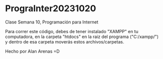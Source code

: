 # PrograInter20231020
Clase Semana 10, Programación para Internet

Para correr este código, debes de tener instalado "XAMPP" en tu computadora,
en la carpeta "htdocs" en la raiz del programa ("C:/xampp/") y dentro de esa carpeta
moverás estos archivos/carpetas.

Hecho por Alan Arenas =D
